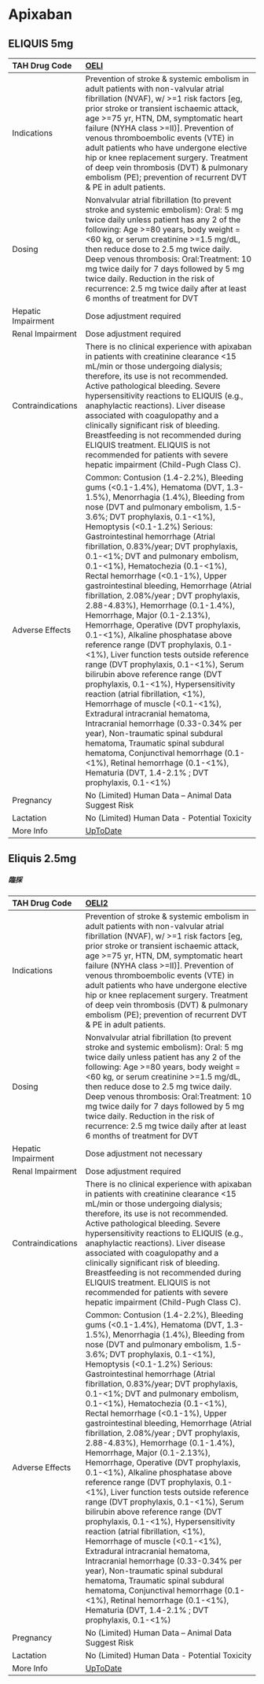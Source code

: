 # Apixaban

## ELIQUIS 5mg

| TAH Drug Code      | [OELI](https://www.tahsda.org.tw/drugs/hissearch.php?drug_code=OELI)                                                                                                                                                                                                                                                                                                                                                                                                                                                                                                                                                                                                                                                                                                                                                                                                                                                                                                                                                                                                                                                                                                                                                            |
|:-------------------|:--------------------------------------------------------------------------------------------------------------------------------------------------------------------------------------------------------------------------------------------------------------------------------------------------------------------------------------------------------------------------------------------------------------------------------------------------------------------------------------------------------------------------------------------------------------------------------------------------------------------------------------------------------------------------------------------------------------------------------------------------------------------------------------------------------------------------------------------------------------------------------------------------------------------------------------------------------------------------------------------------------------------------------------------------------------------------------------------------------------------------------------------------------------------------------------------------------------------------------|
| Indications        | Prevention of stroke & systemic embolism in adult patients with non-valvular atrial fibrillation (NVAF), w/ >=1 risk factors [eg, prior stroke or transient ischaemic attack, age >=75 yr, HTN, DM, symptomatic heart failure (NYHA class >=II)]. Prevention of venous thromboembolic events (VTE) in adult patients who have undergone elective hip or knee replacement surgery. Treatment of deep vein thrombosis (DVT) & pulmonary embolism (PE); prevention of recurrent DVT & PE in adult patients.                                                                                                                                                                                                                                                                                                                                                                                                                                                                                                                                                                                                                                                                                                                        |
| Dosing             | Nonvalvular atrial fibrillation (to prevent stroke and systemic embolism): Oral: 5 mg twice daily unless patient has any 2 of the following: Age >=80 years, body weight =<60 kg, or serum creatinine >=1.5 mg/dL, then reduce dose to 2.5 mg twice daily. Deep venous thrombosis: Oral:Treatment: 10 mg twice daily for 7 days followed by 5 mg twice daily. Reduction in the risk of recurrence: 2.5 mg twice daily after at least 6 months of treatment for DVT                                                                                                                                                                                                                                                                                                                                                                                                                                                                                                                                                                                                                                                                                                                                                              |
| Hepatic Impairment | Dose adjustment required                                                                                                                                                                                                                                                                                                                                                                                                                                                                                                                                                                                                                                                                                                                                                                                                                                                                                                                                                                                                                                                                                                                                                                                                        |
| Renal Impairment   | Dose adjustment required                                                                                                                                                                                                                                                                                                                                                                                                                                                                                                                                                                                                                                                                                                                                                                                                                                                                                                                                                                                                                                                                                                                                                                                                        |
| Contraindications  | There is no clinical experience with apixaban in patients with creatinine clearance <15 mL/min or those undergoing dialysis; therefore, its use is not recommended. Active pathological bleeding. Severe hypersensitivity reactions to ELIQUIS (e.g., anaphylactic reactions). Liver disease associated with coagulopathy and a clinically significant risk of bleeding. Breastfeeding is not recommended during ELIQUIS treatment. ELIQUIS is not recommended for patients with severe hepatic impairment (Child-Pugh Class C).                                                                                                                                                                                                                                                                                                                                                                                                                                                                                                                                                                                                                                                                                                |
| Adverse Effects    | Common: Contusion (1.4-2.2%), Bleeding gums (<0.1-1.4%), Hematoma (DVT, 1.3-1.5%), Menorrhagia (1.4%), Bleeding from nose (DVT and pulmonary embolism, 1.5-3.6%; DVT prophylaxis, 0.1-<1%), Hemoptysis (<0.1-1.2%) Serious: Gastrointestinal hemorrhage (Atrial fibrillation, 0.83%/year; DVT prophylaxis, 0.1-<1%; DVT and pulmonary embolism, 0.1-<1%), Hematochezia (0.1-<1%), Rectal hemorrhage (<0.1-1%), Upper gastrointestinal bleeding, Hemorrhage (Atrial fibrillation, 2.08%/year ; DVT prophylaxis, 2.88-4.83%), Hemorrhage (0.1-1.4%), Hemorrhage, Major (0.1-2.13%), Hemorrhage, Operative (DVT prophylaxis, 0.1-<1%), Alkaline phosphatase above reference range (DVT prophylaxis, 0.1-<1%), Liver function tests outside reference range (DVT prophylaxis, 0.1-<1%), Serum bilirubin above reference range (DVT prophylaxis, 0.1-<1%), Hypersensitivity reaction (atrial fibrillation, <1%), Hemorrhage of muscle (<0.1-<1%), Extradural intracranial hematoma, Intracranial hemorrhage (0.33-0.34% per year), Non-traumatic spinal subdural hematoma, Traumatic spinal subdural hematoma, Conjunctival hemorrhage (0.1-<1%), Retinal hemorrhage (0.1-<1%), Hematuria (DVT, 1.4-2.1% ; DVT prophylaxis, 0.1-<1%) |
| Pregnancy          | No (Limited) Human Data – Animal Data Suggest Risk                                                                                                                                                                                                                                                                                                                                                                                                                                                                                                                                                                                                                                                                                                                                                                                                                                                                                                                                                                                                                                                                                                                                                                              |
| Lactation          | No (Limited) Human Data - Potential Toxicity                                                                                                                                                                                                                                                                                                                                                                                                                                                                                                                                                                                                                                                                                                                                                                                                                                                                                                                                                                                                                                                                                                                                                                                    |
| More Info          | [UpToDate](https://www.uptodate.com/contents/apixaban-drug-information)                                                                                                                                                                                                                                                                                                                                                                                                                                                                                                                                                                                                                                                                                                                                                                                                                                                                                                                                                                                                                                                                                                                                                         |

## Eliquis 2.5mg

##### 臨採

| TAH Drug Code      | [OELI2](https://www.tahsda.org.tw/drugs/hissearch.php?drug_code=OELI2)                                                                                                                                                                                                                                                                                                                                                                                                                                                                                                                                                                                                                                                                                                                                                                                                                                                                                                                                                                                                                                                                                                                                                          |
|:-------------------|:--------------------------------------------------------------------------------------------------------------------------------------------------------------------------------------------------------------------------------------------------------------------------------------------------------------------------------------------------------------------------------------------------------------------------------------------------------------------------------------------------------------------------------------------------------------------------------------------------------------------------------------------------------------------------------------------------------------------------------------------------------------------------------------------------------------------------------------------------------------------------------------------------------------------------------------------------------------------------------------------------------------------------------------------------------------------------------------------------------------------------------------------------------------------------------------------------------------------------------|
| Indications        | Prevention of stroke & systemic embolism in adult patients with non-valvular atrial fibrillation (NVAF), w/ >=1 risk factors [eg, prior stroke or transient ischaemic attack, age >=75 yr, HTN, DM, symptomatic heart failure (NYHA class >=II)]. Prevention of venous thromboembolic events (VTE) in adult patients who have undergone elective hip or knee replacement surgery. Treatment of deep vein thrombosis (DVT) & pulmonary embolism (PE); prevention of recurrent DVT & PE in adult patients.                                                                                                                                                                                                                                                                                                                                                                                                                                                                                                                                                                                                                                                                                                                        |
| Dosing             | Nonvalvular atrial fibrillation (to prevent stroke and systemic embolism): Oral: 5 mg twice daily unless patient has any 2 of the following: Age >=80 years, body weight =<60 kg, or serum creatinine >=1.5 mg/dL, then reduce dose to 2.5 mg twice daily. Deep venous thrombosis: Oral:Treatment: 10 mg twice daily for 7 days followed by 5 mg twice daily. Reduction in the risk of recurrence: 2.5 mg twice daily after at least 6 months of treatment for DVT                                                                                                                                                                                                                                                                                                                                                                                                                                                                                                                                                                                                                                                                                                                                                              |
| Hepatic Impairment | Dose adjustment not necessary                                                                                                                                                                                                                                                                                                                                                                                                                                                                                                                                                                                                                                                                                                                                                                                                                                                                                                                                                                                                                                                                                                                                                                                                   |
| Renal Impairment   | Dose adjustment required                                                                                                                                                                                                                                                                                                                                                                                                                                                                                                                                                                                                                                                                                                                                                                                                                                                                                                                                                                                                                                                                                                                                                                                                        |
| Contraindications  | There is no clinical experience with apixaban in patients with creatinine clearance <15 mL/min or those undergoing dialysis; therefore, its use is not recommended. Active pathological bleeding. Severe hypersensitivity reactions to ELIQUIS (e.g., anaphylactic reactions). Liver disease associated with coagulopathy and a clinically significant risk of bleeding. Breastfeeding is not recommended during ELIQUIS treatment. ELIQUIS is not recommended for patients with severe hepatic impairment (Child-Pugh Class C).                                                                                                                                                                                                                                                                                                                                                                                                                                                                                                                                                                                                                                                                                                |
| Adverse Effects    | Common: Contusion (1.4-2.2%), Bleeding gums (<0.1-1.4%), Hematoma (DVT, 1.3-1.5%), Menorrhagia (1.4%), Bleeding from nose (DVT and pulmonary embolism, 1.5-3.6%; DVT prophylaxis, 0.1-<1%), Hemoptysis (<0.1-1.2%) Serious: Gastrointestinal hemorrhage (Atrial fibrillation, 0.83%/year; DVT prophylaxis, 0.1-<1%; DVT and pulmonary embolism, 0.1-<1%), Hematochezia (0.1-<1%), Rectal hemorrhage (<0.1-1%), Upper gastrointestinal bleeding, Hemorrhage (Atrial fibrillation, 2.08%/year ; DVT prophylaxis, 2.88-4.83%), Hemorrhage (0.1-1.4%), Hemorrhage, Major (0.1-2.13%), Hemorrhage, Operative (DVT prophylaxis, 0.1-<1%), Alkaline phosphatase above reference range (DVT prophylaxis, 0.1-<1%), Liver function tests outside reference range (DVT prophylaxis, 0.1-<1%), Serum bilirubin above reference range (DVT prophylaxis, 0.1-<1%), Hypersensitivity reaction (atrial fibrillation, <1%), Hemorrhage of muscle (<0.1-<1%), Extradural intracranial hematoma, Intracranial hemorrhage (0.33-0.34% per year), Non-traumatic spinal subdural hematoma, Traumatic spinal subdural hematoma, Conjunctival hemorrhage (0.1-<1%), Retinal hemorrhage (0.1-<1%), Hematuria (DVT, 1.4-2.1% ; DVT prophylaxis, 0.1-<1%) |
| Pregnancy          | No (Limited) Human Data – Animal Data Suggest Risk                                                                                                                                                                                                                                                                                                                                                                                                                                                                                                                                                                                                                                                                                                                                                                                                                                                                                                                                                                                                                                                                                                                                                                              |
| Lactation          | No (Limited) Human Data - Potential Toxicity                                                                                                                                                                                                                                                                                                                                                                                                                                                                                                                                                                                                                                                                                                                                                                                                                                                                                                                                                                                                                                                                                                                                                                                    |
| More Info          | [UpToDate](https://www.uptodate.com/contents/apixaban-drug-information)                                                                                                                                                                                                                                                                                                                                                                                                                                                                                                                                                                                                                                                                                                                                                                                                                                                                                                                                                                                                                                                                                                                                                         |


